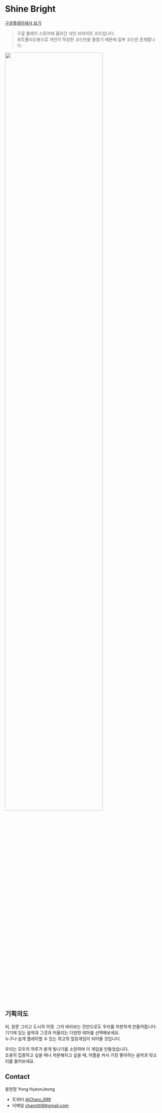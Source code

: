 # Shine Bright
[구글플레이에서 보기](https://play.google.com/store/apps/details?id=com.TeamSalmon.ShineBright)
> 구글 플레이 스토어에 올라간 샤인 브라이트 코드입니다.  
> 포트폴리오용으로 개인이 작성한 코드만을 올렸기 때문에 일부 코드만 존재합니다. 

<img src="https://vo.la/vLCD" width="80%">

## 기획의도
비, 창문 그리고 도시의 야경. 그저 바라보는 것만으로도 우리를 차분하게 만들어줍니다.  
기기에 있는 음악과 그것과 어울리는 다양한 테마를 선택해보세요.  
누구나 쉽게 플레이할 수 있는 최고의 힐링게임이 되어줄 것입니다.  

우리는 모두의 하루가 밝게 빛나기를 소망하며 이 게임을 만들었습니다.  
조용히 집중하고 싶을 때나 차분해지고 싶을 때, 어플을 켜서 가장 좋아하는 음악과 빗소리를 들어보세요.  

## Contact
용현정 Yong HyeonJeong 
- 트위터 [@Charo_999](https://twitter.com/charo_999)
- 이메일 [charotiti9@gmail.com](mailto:charotiti9@gmail.com)
